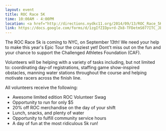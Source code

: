 ```yaml
---
layout: event
title: ROC Race 5K
time: 10:00AM - 4:00PM
location: <a href="http://directions.nydkc11.org/2014/09/13/ROC_Race_5K/">Aviator Sports & Events Center, 3159 Flatbush Ave, Brooklyn, NY 11234</a>
link: https://docs.google.com/forms/d/1zgIfZIDpvrd-Zk8-TFDetmS077ITC_JbfSMvk1wZ6Qw/viewform
---
```

The ROC Race 5k is coming to NYC, on September 13th! We need your help to make this year's Epic Tour the craziest yet! Dont't miss out on the fun and your chance to support the Challenged Athletes Foundation (CAF).

Volunteers will be helping with a variety of tasks including, but not limited to: coordinating day-of registrations, staffing game show-inspired obstacles, manning water stations throughout the course and helping motivate racers across the finish line.

All volunteers receive the following:

- Awesome limited edition ROC Volunteer Swag
- Opportunity to run for only $5
- 20% off ROC merchandise on the day of your shift 
- Lunch, snacks, and plenty of water
- Opportunity to fulfill community service hours
- A day of fun at the most ridiculous 5k run!

